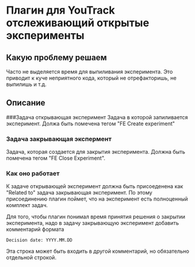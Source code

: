 # Плагин для YouTrack отслеживающий открытые эксперименты

## Какую проблему решаем
Часто не выделяется время для выпиливания эксперимента. Это приводит к куче 
неприятного кода, который не отрефакторишь, не выпилишь и т.д.   

## Описание
###Задача открывающая эксперимент
Задача в которой запиливается эксперимент. Должа быть помечена 
тегом "FE Create experiment"

### Задача закрывающая экспермент
Задача, которая создается для закрытия эксперимента. Должна быть 
помечена тегом "FE Close Experiment".

### Как оно работает
К задаче открывающей эксперимент должна быть присоеденена как 
"Related to" задача закрывающая эксперимент. По этому присоединению
плагин поймет, что на эксперимент есть полноценный комплект задач.

Для того, чтобы плагин понимал время принятия решения о закрытии эксперимента,
надо в задачу закрывающую эксперимент добавить комментарий формата
```
Decision date: YYYY.MM.DD
```
Эта строка может быть входить в другой комментарий, но обязательно 
отдельной строкой.
